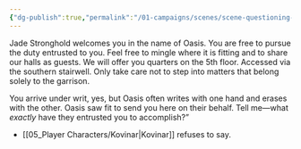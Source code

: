 ```yaml
---
{"dg-publish":true,"permalink":"/01-campaigns/scenes/scene-questioning-the-party-s-leader/"}
---
```


Jade Stronghold welcomes you in the name of Oasis. You are free to pursue the duty entrusted to you. Feel free to mingle where it is fitting and to share our halls as guests. We will offer you quarters on the 5th floor. Accessed via the southern stairwell. Only take care not to step into matters that belong solely to the garrison.

You arrive under writ, yes, but Oasis often writes with one hand and erases with the other. Oasis saw fit to send you here on their behalf. Tell me—what _exactly_ have they entrusted you to accomplish?”

- [[05_Player Characters/Kovinar\|Kovinar]] refuses to say.